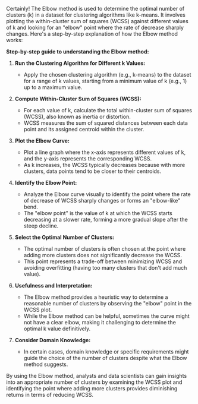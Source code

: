 Certainly! The Elbow method is used to determine the optimal number of clusters (k) in a dataset for clustering algorithms like k-means. It involves plotting the within-cluster sum of squares (WCSS) against different values of k and looking for an "elbow" point where the rate of decrease sharply changes. Here's a step-by-step explanation of how the Elbow method works:

**Step-by-step guide to understanding the Elbow method:**

1. **Run the Clustering Algorithm for Different k Values:**
   - Apply the chosen clustering algorithm (e.g., k-means) to the dataset for a range of k values, starting from a minimum value of k (e.g., 1) up to a maximum value.

2. **Compute Within-Cluster Sum of Squares (WCSS):**
   - For each value of k, calculate the total within-cluster sum of squares (WCSS), also known as inertia or distortion.
   - WCSS measures the sum of squared distances between each data point and its assigned centroid within the cluster.

3. **Plot the Elbow Curve:**
   - Plot a line graph where the x-axis represents different values of k, and the y-axis represents the corresponding WCSS.
   - As k increases, the WCSS typically decreases because with more clusters, data points tend to be closer to their centroids.

4. **Identify the Elbow Point:**
   - Analyze the Elbow curve visually to identify the point where the rate of decrease of WCSS sharply changes or forms an "elbow-like" bend.
   - The "elbow point" is the value of k at which the WCSS starts decreasing at a slower rate, forming a more gradual slope after the steep decline.

5. **Select the Optimal Number of Clusters:**
   - The optimal number of clusters is often chosen at the point where adding more clusters does not significantly decrease the WCSS.
   - This point represents a trade-off between minimizing WCSS and avoiding overfitting (having too many clusters that don't add much value).

6. **Usefulness and Interpretation:**
   - The Elbow method provides a heuristic way to determine a reasonable number of clusters by observing the "elbow" point in the WCSS plot.
   - While the Elbow method can be helpful, sometimes the curve might not have a clear elbow, making it challenging to determine the optimal k value definitively.

7. **Consider Domain Knowledge:**
   - In certain cases, domain knowledge or specific requirements might guide the choice of the number of clusters despite what the Elbow method suggests.

By using the Elbow method, analysts and data scientists can gain insights into an appropriate number of clusters by examining the WCSS plot and identifying the point where adding more clusters provides diminishing returns in terms of reducing WCSS.